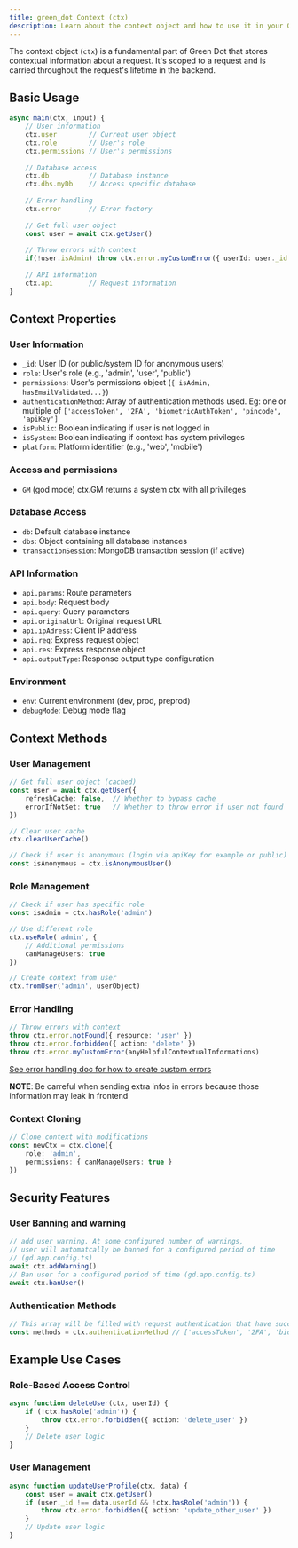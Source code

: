 ```yaml
---
title: green_dot Context (ctx)
description: Learn about the context object and how to use it in your Green Dot application.
---
```


The context object (`ctx`) is a fundamental part of Green Dot that stores contextual information about a request. It's scoped to a request and is carried throughout the request's lifetime in the backend.

## Basic Usage

```ts
async main(ctx, input) {
    // User information
    ctx.user        // Current user object
    ctx.role        // User's role
    ctx.permissions // User's permissions
    
    // Database access
    ctx.db          // Database instance
    ctx.dbs.myDb    // Access specific database
    
    // Error handling
    ctx.error       // Error factory
    
    // Get full user object
    const user = await ctx.getUser()
    
    // Throw errors with context
    if(!user.isAdmin) throw ctx.error.myCustomError({ userId: user._id })
    
    // API information
    ctx.api         // Request information
}
```

## Context Properties

### User Information
- `_id`: User ID (or public/system ID for anonymous users)
- `role`: User's role (e.g., 'admin', 'user', 'public')
- `permissions`: User's permissions object (`{ isAdmin, hasEmailValidated...}`)
- `authenticationMethod`: Array of authentication methods used. Eg: one or multiple of `['accessToken', '2FA', 'biometricAuthToken', 'pincode', 'apiKey']`
- `isPublic`: Boolean indicating if user is not logged in
- `isSystem`: Boolean indicating if context has system privileges
- `platform`: Platform identifier (e.g., 'web', 'mobile')

### Access and permissions
- `GM` (god mode) ctx.GM returns a system ctx with all privileges

### Database Access
- `db`: Default database instance
- `dbs`: Object containing all database instances
- `transactionSession`: MongoDB transaction session (if active)

### API Information
- `api.params`: Route parameters
- `api.body`: Request body
- `api.query`: Query parameters
- `api.originalUrl`: Original request URL
- `api.ipAdress`: Client IP address
- `api.req`: Express request object
- `api.res`: Express response object
- `api.outputType`: Response output type configuration

### Environment
- `env`: Current environment (dev, prod, preprod)
- `debugMode`: Debug mode flag

## Context Methods

### User Management
```ts
// Get full user object (cached)
const user = await ctx.getUser({
    refreshCache: false,  // Whether to bypass cache
    errorIfNotSet: true   // Whether to throw error if user not found
})

// Clear user cache
ctx.clearUserCache()

// Check if user is anonymous (login via apiKey for example or public)
const isAnonymous = ctx.isAnonymousUser()
```

### Role Management
```ts
// Check if user has specific role
const isAdmin = ctx.hasRole('admin')

// Use different role
ctx.useRole('admin', {
    // Additional permissions
    canManageUsers: true
})

// Create context from user
ctx.fromUser('admin', userObject)
```


### Error Handling
```ts
// Throw errors with context
throw ctx.error.notFound({ resource: 'user' })
throw ctx.error.forbidden({ action: 'delete' })
throw ctx.error.myCustomError(anyHelpfulContextualInformations)
```

[See error handling doc for how to create custom errors](./error-handling.md)

**NOTE**: Be carreful when sending extra infos in errors because those information may leak in frontend

### Context Cloning
```ts
// Clone context with modifications
const newCtx = ctx.clone({
    role: 'admin',
    permissions: { canManageUsers: true }
})
```

## Security Features

### User Banning and warning
```ts
// add user warning. At some configured number of warnings, 
// user will automatcally be banned for a configured period of time
// (gd.app.config.ts)
await ctx.addWarning()
// Ban user for a configured period of time (gd.app.config.ts)
await ctx.banUser()
```

### Authentication Methods
```ts
// This array will be filled with request authentication that have succeeded
const methods = ctx.authenticationMethod // ['accessToken', '2FA', 'biometricAuthToken', 'pincode', 'apiKey']
```

## Example Use Cases

### Role-Based Access Control
```ts
async function deleteUser(ctx, userId) {
    if (!ctx.hasRole('admin')) {
        throw ctx.error.forbidden({ action: 'delete_user' })
    }
    // Delete user logic
}
```

### User Management
```ts
async function updateUserProfile(ctx, data) {
    const user = await ctx.getUser()
    if (user._id !== data.userId && !ctx.hasRole('admin')) {
        throw ctx.error.forbidden({ action: 'update_other_user' })
    }
    // Update user logic
}
```